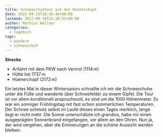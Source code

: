 ```yaml
---
title: Schneeschuhtour auf den Hüenerchopf
date: 2015-04-13T18:16:46+00:00
lastmod: 2017-09-18T22:28:53+00:00
author: Mathias Wellner
categories:
  - tagebuch
tags:
  - wandern
  - schneeschuh
---
```

**Strecke**

  * Anfahrt mit dem PKW nach Vermol (1114&thinsp;m)
  * Hütte bei 1737&thinsp;m
  * Hüenerchopf (2172&thinsp;m)

Ein letztes Mal in dieser Wintersaison schnallte ich mir die Schneeschuhe unter die Füße und wanderte über Schneefelder zu einem Gipfel. Die Tour ist vor allem konditionell anspruchsvoll, es sind um die 1000 Höhenmeter. Es war ein sonniger Frühlingstag mit fast schon sommerlichen Temperaturen. Der Schnee schmolz selbst im Laufe dieses einen Tages merklich, lange liegt er nicht mehr. Die Sonne unterschätzte ich grandios, habe mir einen ausgeprägten Sonnenbrand eingefangen, vor allem an den Ohren. Nun ja, der wird vergehen, aber die Erinnerungen an die schöne Aussicht werden bleiben.
